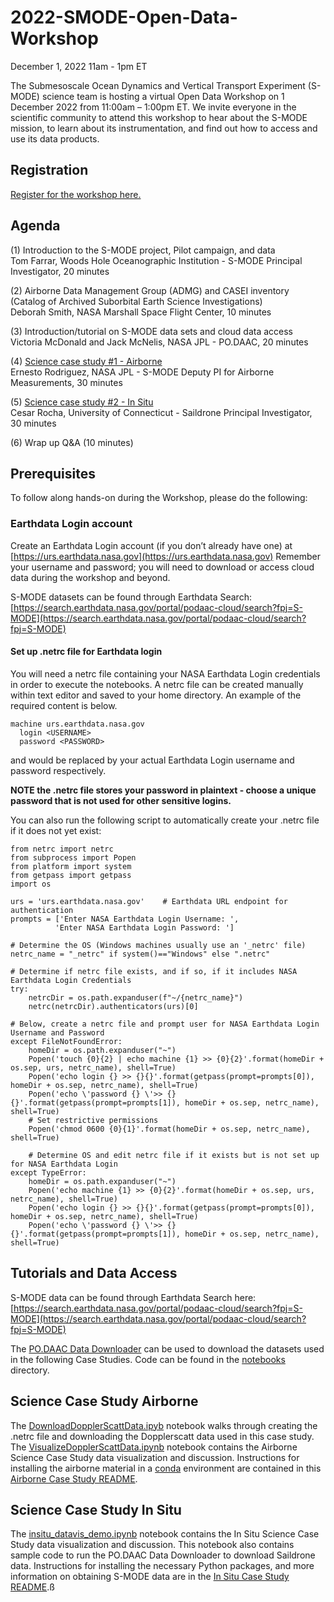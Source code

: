 # 2022-SMODE-Open-Data-Workshop
December 1, 2022
11am - 1pm ET

The Submesoscale Ocean Dynamics and Vertical Transport Experiment (S-MODE) science team is hosting a virtual Open Data Workshop on 1 December 2022 from 11:00am – 1:00pm ET. We invite everyone in the scientific community to attend this workshop to hear about the S-MODE mission, to learn about its instrumentation, and find out how to access and use its data products.


## Registration

[Register for the workshop here.](https://forms.gle/LaWxQ5VeB86tt27cA)


## Agenda

(1) Introduction to the S-MODE project, Pilot campaign, and data  
Tom Farrar, Woods Hole Oceanographic Institution - S-MODE Principal Investigator, 20 minutes

(2) Airborne Data Management Group (ADMG) and CASEI inventory (Catalog of Archived Suborbital Earth Science Investigations)  
Deborah Smith, NASA Marshall Space Flight Center, 10 minutes

(3) Introduction/tutorial on S-MODE data sets and cloud data access  
Victoria McDonald and Jack McNelis, NASA JPL - PO.DAAC, 20 minutes

(4) [Science case study #1 - Airborne](#science-case-study-airborne)  
Ernesto Rodriguez, NASA JPL - S-MODE Deputy PI for Airborne Measurements, 30 minutes

(5) [Science case study #2 - In Situ](#science-case-study-in-situ)  
Cesar Rocha, University of Connecticut - Saildrone Principal Investigator, 30 minutes

(6) Wrap up Q&A (10 minutes)


## Prerequisites

To follow along hands-on during the Workshop, please do the following:

### Earthdata Login account

Create an Earthdata Login account (if you don’t already have one) at [https://urs.earthdata.nasa.gov](https://urs.earthdata.nasa.gov)
Remember your username and password; you will need to download or access cloud data during the workshop and beyond.

S-MODE datasets can be found through Earthdata Search: [https://search.earthdata.nasa.gov/portal/podaac-cloud/search?fpj=S-MODE](https://search.earthdata.nasa.gov/portal/podaac-cloud/search?fpj=S-MODE)

#### Set up .netrc file for Earthdata login

You will need a netrc file containing your NASA Earthdata Login credentials in order to execute the notebooks. A netrc file can be created manually within text editor and saved to your home directory. An example of the required content is below.

    machine urs.earthdata.nasa.gov
      login <USERNAME>
      password <PASSWORD>

<USERNAME> and <PASSWORD> would be replaced by your actual Earthdata Login username and password respectively.

**NOTE the .netrc file stores your password in plaintext - choose a unique password that is not used for other sensitive logins.**

You can also run the following script to automatically create your .netrc file if it does not yet exist:

    from netrc import netrc
    from subprocess import Popen
    from platform import system
    from getpass import getpass
    import os

    urs = 'urs.earthdata.nasa.gov'    # Earthdata URL endpoint for authentication
    prompts = ['Enter NASA Earthdata Login Username: ',
              'Enter NASA Earthdata Login Password: ']

    # Determine the OS (Windows machines usually use an '_netrc' file)
    netrc_name = "_netrc" if system()=="Windows" else ".netrc"

    # Determine if netrc file exists, and if so, if it includes NASA Earthdata Login Credentials
    try:
        netrcDir = os.path.expanduser(f"~/{netrc_name}")
        netrc(netrcDir).authenticators(urs)[0]

    # Below, create a netrc file and prompt user for NASA Earthdata Login Username and Password
    except FileNotFoundError:
        homeDir = os.path.expanduser("~")
        Popen('touch {0}{2} | echo machine {1} >> {0}{2}'.format(homeDir + os.sep, urs, netrc_name), shell=True)
        Popen('echo login {} >> {}{}'.format(getpass(prompt=prompts[0]), homeDir + os.sep, netrc_name), shell=True)
        Popen('echo \'password {} \'>> {}{}'.format(getpass(prompt=prompts[1]), homeDir + os.sep, netrc_name), shell=True)
        # Set restrictive permissions
        Popen('chmod 0600 {0}{1}'.format(homeDir + os.sep, netrc_name), shell=True)

        # Determine OS and edit netrc file if it exists but is not set up for NASA Earthdata Login
    except TypeError:
        homeDir = os.path.expanduser("~")
        Popen('echo machine {1} >> {0}{2}'.format(homeDir + os.sep, urs, netrc_name), shell=True)
        Popen('echo login {} >> {}{}'.format(getpass(prompt=prompts[0]), homeDir + os.sep, netrc_name), shell=True)
        Popen('echo \'password {} \'>> {}{}'.format(getpass(prompt=prompts[1]), homeDir + os.sep, netrc_name), shell=True)


## Tutorials and Data Access

S-MODE data can be found through Earthdata Search here: [https://search.earthdata.nasa.gov/portal/podaac-cloud/search?fpj=S-MODE](https://search.earthdata.nasa.gov/portal/podaac-cloud/search?fpj=S-MODE)

The [PO.DAAC Data Downloader](https://github.com/podaac/data-subscriber) can be used to download the datasets used in the following Case Studies. Code can be found in the [notebooks](./notebooks/) directory.

## Science Case Study Airborne

The [DownloadDopplerScattData.ipyb](./notebooks/DownloadDopplerScattData.ipynb) notebook walks through creating the .netrc file and downloading the Dopplerscatt data used in this case study. The [VisualizeDopplerScattData.ipynb](./notebooks/VisualizeDopplerScattData.ipynb) notebook contains the Airborne Science Case Study data visualization and discussion. Instructions for installing the airborne material in a [conda](https://conda.io/projects/conda/en/latest/user-guide/install/download.html) environment are contained in this [Airborne Case Study README](./README-Airborne.md).

## Science Case Study In Situ

The [insitu_datavis_demo.ipynb](./notebooks/insitu_dataviz_demo.ipynb) notebook contains the In Situ Science Case Study data visualization and discussion. This notebook also contains sample code to run the PO.DAAC Data Downloader to download Saildrone data.
Instructions for installing the necessary Python packages, and more information on obtaining S-MODE data are in the [In Situ Case Study README](./README-InSitu.md).ß
